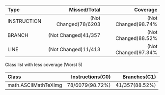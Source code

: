 |Type       |        Missed/Total|           Coverage|
|:---       |                ---:|               ---:|
|INSTRUCTION|(Not Changed)78/6203|(Not Changed)98.74%|
|BRANCH     | (Not Changed)41/357|(Not Changed)88.52%|
|LINE       | (Not Changed)11/413|(Not Changed)97.34%|

Class list with less coverage (Worst 5)

|Class               |Instructions(C0)|  Branches(C1)|
|:---                |            ---:|          ---:|
|math.ASCIIMathTeXImg| 78/6079(98.72%)|41/357(88.52%)|
